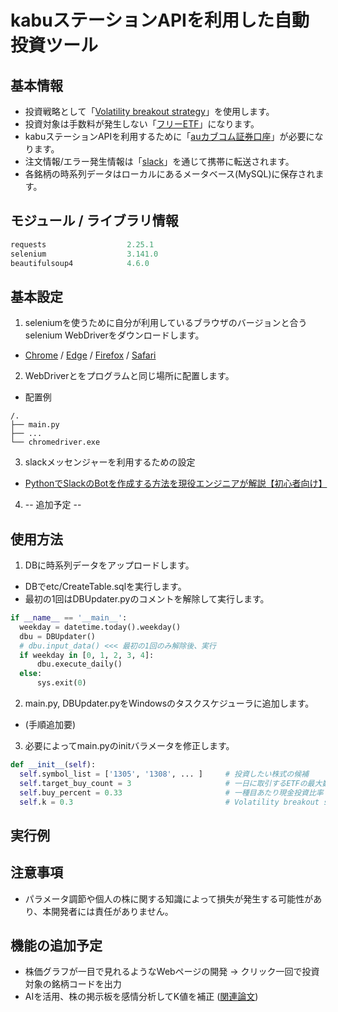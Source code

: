 # kabuステーションAPIを利用した自動投資ツール
## 基本情報
* 投資戦略として「[Volatility breakout strategy](https://medium.com/@uprise_crpinv/%E3%83%9C%E3%83%A9%E3%83%86%E3%82%A3%E3%83%AA%E3%83%86%E3%82%A3-%E3%83%96%E3%83%AC%E3%82%A4%E3%82%AF%E3%82%A2%E3%82%A6%E3%83%88-volatility-breakout-vb-%E6%88%A6%E7%95%A5%E3%81%AE%E6%A7%8B%E9%80%A0-2f5e021b84a2)」を使用します。
* 投資対象は手数料が発生しない「[フリーETF](https://kabu.com/item/free_etf/default.html)」になります。
* kabuステーションAPIを利用するために「[auカブコム証券口座](https://kabu.com/)」が必要になります。
* 注文情報/エラー発生情報は「[slack](https://slack.com/intl/ja-jp/)」を通じて携帯に転送されます。
* 各銘柄の時系列データはローカルにあるメータベース(MySQL)に保存されます。

## モジュール / ライブラリ情報
``` python
requests                  2.25.1
selenium                  3.141.0
beautifulsoup4            4.6.0
```
## 基本設定
1. seleniumを使うために自分が利用しているブラウザのバージョンと合うselenium WebDriverをダウンロードします。
  * [Chrome](https://sites.google.com/a/chromium.org/chromedriver/downloads) / [Edge](https://developer.microsoft.com/en-us/microsoft-edge/tools/webdriver/) / [Firefox](https://github.com/mozilla/geckodriver/releases) / [Safari](https://webkit.org/blog/6900/webdriver-support-in-safari-10/)
2. WebDriverとをプログラムと同じ場所に配置します。
  * 配置例
  ```
  /.
  ├── main.py
  ├── ...
  └── chromedriver.exe
  ```
3. slackメッセンジャーを利用するための設定
  * [PythonでSlackのBotを作成する方法を現役エンジニアが解説【初心者向け】](https://techacademy.jp/magazine/27979)
4. -- 追加予定 --

## 使用方法
1. DBに時系列データをアップロードします。
  * DBでetc/CreateTable.sqlを実行します。
  * 最初の1回はDBUpdater.pyのコメントを解除して実行します。
  ``` python
  if __name__ == '__main__':
    weekday = datetime.today().weekday()
    dbu = DBUpdater()
    # dbu.input_data() <<< 最初の1回のみ解除後、実行
    if weekday in [0, 1, 2, 3, 4]:
        dbu.execute_daily()
    else:
        sys.exit(0)
  ```
2. main.py, DBUpdater.pyをWindowsのタスクスケジューラに追加します。
  * (手順追加要)
3. 必要によってmain.pyのinitバラメータを修正します。
  ``` python
  def __init__(self):
    self.symbol_list = ['1305', '1308', ... ]     # 投資したい株式の候補
    self.target_buy_count = 3                     # 一日に取引するETFの最大数
    self.buy_percent = 0.33                       # 一種目あたり現金投資比率
    self.k = 0.3                                  # Volatility breakout strategyのk値 ( 0 <= k <= 1 )
  ```

## 実行例

## 注意事項
  * パラメータ調節や個人の株に関する知識によって損失が発生する可能性があり、本開発者には責任がありません。

## 機能の追加予定
  * 株価グラフが一目で見れるようなWebページの開発 → クリック一回で投資対象の銘柄コードを出力
  * AIを活用、株の掲示板を感情分析してK値を補正 ([関連論文](https://www.tandfonline.com/doi/abs/10.1080/15427560.2020.1821686?journalCode=hbhf20))

